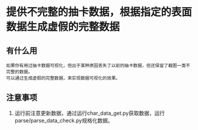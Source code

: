 # 提供不完整的抽卡数据，根据指定的表面数据生成虚假的完整数据

## 有什么用
    如果你有用过抽卡数据可视化，但出于某种原因丢失了以前的抽卡数据，但还保留了截图一类不完整的数据。
    可以通过生成虚假的完整数据，来实现数据可视化的效果。

## 注意事项
1. 运行前注意更新数据，通过运行char_data_get.py获取数据，运行parse/parse_data_check.py规格化数据。
